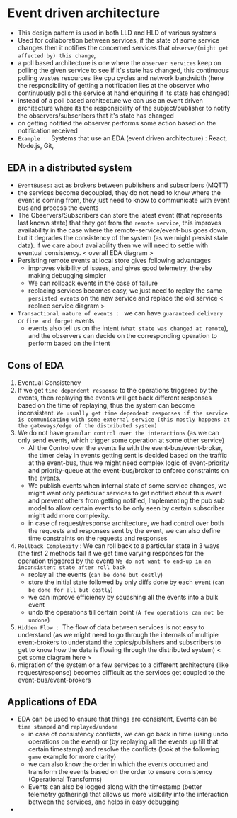 # Event driven architecture
- This design pattern is used in both LLD and HLD of various systems
- Used for collaboration between services, if the state of some service changes then it notifies the concerned services that `observe/(might get affected by) this change`, 
- a poll based architecture is one where the `observer services` keep on polling the given service to see if it's state has changed, this continuous polling wastes resources like cpu cycles and network bandwidth (here the responsibility of getting a notification lies at the observer who continuously polls the service at hand enquiring if its state has changed)
- instead of a poll based architecture we can use an event driven architecture where its the responsibility of the subject/publisher to notify the observers/subscribers that it's state has changed
- on getting notified the observer performs some action based on the notification received
- `Example : ` Systems that use an EDA (event driven architecture) : React, Node.js, Git, 

## EDA in a distributed system
- `EventBuses:` act as brokers between publishers and subscribers (MQTT)
- the services become decoupled, they do not need to know where the event is coming from, they just need to know to communicate with event bus and process the events
- The Observers/Subscribers can store the latest event (that represents last known state) that they got from the `remote service`, this improves availability in the case where the remote-service/event-bus goes down, but it degrades the consistency of the system (as we might persist stale data). if we care about availability then we will need to settle with eventual consistency.
< overall EDA diagram >
- Persisting remote events at local store gives following advantages
    - improves visibility of issues, and gives good telemetry, thereby making debugging simpler
    - We can rollback events in the case of failure
    - replacing services becomes easy, we just need to replay the same `persisted events` on the new service and replace the old service
    < replace service diagram >
- `Transactional nature of events : ` we can have `guaranteed delivery` or `fire and forget` events
    - events also tell us on the intent (`what state was changed at remote`), and the observers can decide on the corresponding operation to perform based on the intent

## Cons of EDA
1. Eventual Consistency
2. If we get `time dependent response` to the operations triggered by the events, then replaying the events will get back different responses based on the time of replaying, thus the system can become inconsistent. `We usually get time dependent responses if the service is communicating with some external service (this mostly happens at the gateways/edge of the distributed system)`
3. We do not have `granular control over the interactions` (as we can only send events, which trigger some operation at some other service)
    - All the Control over the events lie with the event-bus/event-broker, the timer delay in events getting sent is decided based on the traffic at the event-bus, thus we might need complex logic of event-priority and priority-queue at the event-bus/broker to enforce constraints on the events.
    - We publish events when internal state of some service changes, we might want only particular services to get notified about this event and prevent others from getting notified, Implementing the pub sub model to allow certain events to be only seen by certain subscriber might add more complexity.
    - in case of request/response architecture, we had control over both the requests and responses sent by the event, we can also define time constraints on the requests and responses
4. `Rollback Complexity` : We can roll back to a particular state in 3 ways (the first 2 methods fail if we get time varying responses for the operation triggered by the event) `We do not want to end-up in an inconsistent state after roll back`
    - replay all the events (`can be done but costly`)
    - store the initial state followed by only diffs done by each event (`can be done for all but costly`)
    - we can improve efficiency by squashing all the events into a bulk event
    - undo the operations till certain point (`A few operations can not be undone`)
5. `Hidden Flow : `The flow of data between services is not easy to understand (as we might need to go through the internals of multiple event-brokers to understand the topics/publishers and subscribers to get to know how the data is flowing through the distributed system)
< get some diagram here >
6. migration of the system or a few services to a different architecture (like request/response) becomes difficult as the services get coupled to the event-bus/event-brokers 

## Applications of EDA
- EDA can be used to ensure that things are consistent, Events can be `time stamped` and `replayed/undone`
    - in case of consistency conflicts, we can go back in time (using undo operations on the event) or (by replaying all the events up till that certain timestamp) and resolve the conflicts (look at the following `game` example for more clarity)
    - we can also know the order in which the events occurred and transform the events based on the order to ensure consistency (Operational Transforms)
    - Events can also be logged along with the timestamp (better telemetry gathering) that allows us more visibility into the interaction between the services, and helps in easy debugging
-  
